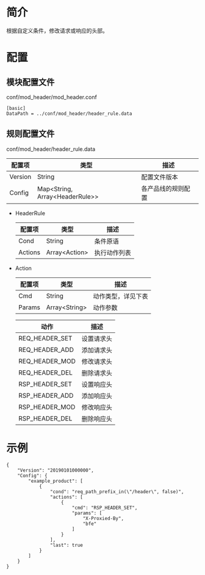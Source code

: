 # 简介 

根据自定义条件，修改请求或响应的头部。

# 配置

## 模块配置文件

  conf/mod_header/mod_header.conf

  ```
  [basic]
  DataPath = ../conf/mod_header/header_rule.data
  ```

## 规则配置文件

  conf/mod_header/header_rule.data

  | 配置项  | 类型   | 描述                                                         |
  | ------- | ------ | ------------------------------------------------------------ |
  | Version | String | 配置文件版本                                                 |
  | Config  | Map&lt;String, Array&lt;HeaderRule&gt;&gt; | 各产品线的规则配置 |
  
- HeaderRule

  | 配置项  | 类型   | 描述                                                         |
  | ------- | ------ | ------------------------------------------------------------ |
  | Cond | String | 条件原语                                                 |
  | Actions  | Array&lt;Action&gt; | 执行动作列表 |

- Action

  | 配置项  | 类型   | 描述                                                         |
  | ------- | ------ | ------------------------------------------------------------ |
  | Cmd | String | 动作类型，详见下表                                                 |
  | Params  | Array&lt;String&gt; | 动作参数 |

  | 动作           | 描述       |
  | -------------- | ---------- |
  | REQ_HEADER_SET | 设置请求头 |
  | REQ_HEADER_ADD | 添加请求头 |
  | REQ_HEADER_MOD | 修改请求头 |
  | REQ_HEADER_DEL | 删除请求头 |
  | RSP_HEADER_SET | 设置响应头 |
  | RSP_HEADER_ADD | 添加响应头 |
  | RSP_HEADER_MOD | 修改响应头 |
  | RSP_HEADER_DEL | 删除响应头 |
  
# 示例

  ```
  {
      "Version": "20190101000000",
      "Config": {
          "example_product": [
              {
                  "cond": "req_path_prefix_in(\"/header\", false)",
                  "actions": [
                      {
                          "cmd": "RSP_HEADER_SET",
                          "params": [
                              "X-Proxied-By",
                              "bfe"
                          ]
                      }
                  ],
                  "last": true
              }
          ]
      }
  }
  ```
